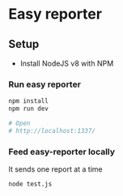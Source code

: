 # Easy reporter

## Setup

- Install NodeJS v8 with NPM

### Run easy reporter

```sh
npm install
npm run dev

# Open
# http://localhost:1337/
```


### Feed easy-reporter locally

It sends one report at a time

```sh
node test.js
```
